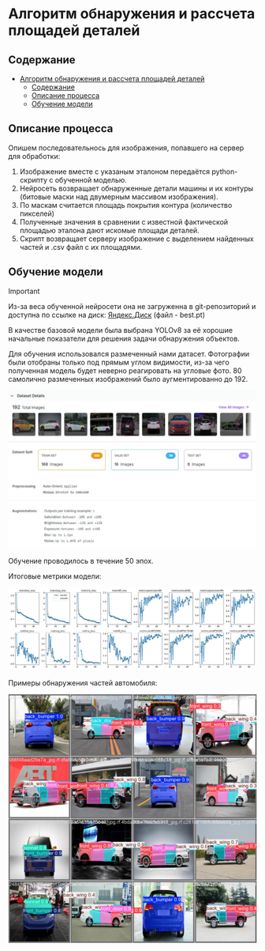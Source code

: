 # Алгоритм обнаружения и рассчета площадей деталей

## Содержание

- [Алгоритм обнаружения и рассчета площадей деталей](#алгоритм-обнаружения-и-рассчета-площадей-деталей)
  - [Содержание](#содержание)
  - [Описание процесса](#описание-процесса)
  - [Обучение модели](#обучение-модели)

## Описание процесса

Опишем последовательнось для изображения, попавшего на сервер для обработки:
1. Изображение вместе с указаным эталоном передаётся python-скрипту с обученной моделью.
2. Нейросеть возвращает обнаруженные детали машины и их контуры (битовые маски над двумерным массивом изображения).
3. По маскам считается площадь покрытия контура (количество пикселей)
4. Полученные значения в сравнении с известной фактической площадью эталона дают искомые площади деталей.
5. Скрипт возвращает серверу изображение с выделением найденных частей и .csv файл с их площадями.

## Обучение модели

> [!IMPORTANT]
> Из-за веса обученной нейросети она не загруженна в git-репозиторий и доступна по ссылке на диск: [Яндекс.Диск](https://disk.yandex.ru/d/WxdX_FwFQdTang) (файл - best.pt)

В качестве базовой модели была выбрана YOLOv8 за её хорошие начальные показатели для решения задачи обнаружения объектов.

Для обучения использовался размеченный нами датасет. Фотографии были отобраны только под прямым углом видимости, из-за чего полученная модель будет неверно реагировать на угловые фото. 80 самолично размеченных изображений было аугментированно до 192.

![](/_image/Dataset-info.jpg)

Обучение проводилось в течение 50 эпох.

Итоговые метрики модели:

![](/_image/results.png)

Примеры обнаружения частей автомобиля:

![](/_image/val_batch0_pred.jpg)
